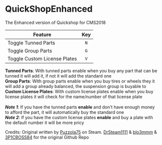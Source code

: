 # QuickShopEnhanced
The Enhanced version of Quickshop for CMS2018

| Feature                       |  Key  |
| ----------------------------- |:-----:|
| Toggle Tunned Parts           |  `N`  |
| Toggle Group Parts            |  `G`  |
| Toggle Custom License Plates  |  `V`  |

**Tunned Parts**: With tunned parts enable when you buy any part that can be tunned it will add it, if not it will add the standard one<br>
**Group Parts**: With group parts enable when you buy tires or wheels they it will add a group already balanced, the suspension group is buyable to <br>
**Custom License Plates**: With custom license plates enable when you buy license plates it will check for the name/number of that license plate
<br><br>
**_Note 1_**: If you have the tunned parts **enable** and don't have enough money to afford the part, it will automatically buy the standard one<br>
**_Note 2_**: If you have the custom license plates **enable** and buy a plate with the default number it will be more pricy

Credits: Original written by [Puzzola75](https://steamcommunity.com/app/645630/discussions/1/1814296273125911667/) on Steam. [DrSteam1111](https://github.com/DrSteam1111/QuickShop) & [blo3mmm](https://github.com/blo3mmm) & [3P1CBOSS84](https://github.com/3P1CBOSS84/Quickshop-2.0) for the original Github Repo
